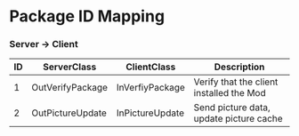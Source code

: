 # Package ID Mapping
### Server -> Client
| ID | ServerClass      | ClientClass     | Description                              |
| -- | ---------------- | --------------- | ---------------------------------------- |
| 1  | OutVerifyPackage | InVerfiyPackage | Verify that the client installed the Mod |
| 2  | OutPictureUpdate | InPictureUpdate | Send picture data, update picture cache  |
